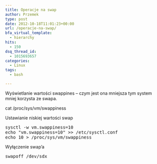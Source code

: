 ```yaml
---
title: Operacje na swap
author: Przemek
type: post
date: 2012-10-18T11:01:23+00:00
url: /operacje-na-swap/
bfa_virtual_template:
  - hierarchy
hits:
  - 150
dsq_thread_id:
  - 1015693657
categories:
  - Linux
tags:
  - bash

---
```

Wyświetlanie wartości swappines &#8211; czym jest ona mniejsza tym system mniej korzysta ze swapa.

<!--more-->

cat /proc/sys/vm/swappiness

Ustawianie niskiej wartości swap

<pre class="lang:default highlight:0 decode:true">sysctl -w vm.swappiness=10
echo "vm.swappiness=10" &gt;&gt; /etc/sysctl.conf
echo 10 &gt; /proc/sys/vm/swappiness</pre>

Wyłączenie swap&#8217;a

<pre class="lang:default highlight:0 decode:true">swapoff /dev/sdx</pre>

&nbsp;
